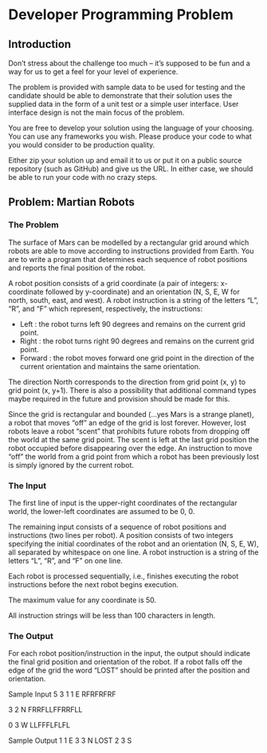 # Developer Programming Problem

## Introduction

Don’t stress about the challenge too much – it’s supposed to be fun and a way for us to get a
feel for your level of experience.

The problem is provided with sample data to be used for testing and the candidate should
be able to demonstrate that their solution uses the supplied data in the form of a unit test or a
simple user interface. User interface design is not the main focus of the problem.

You are free to develop your solution using the language of your choosing. You can use any
frameworks you wish. Please produce your code to what you would consider to be
production quality.

Either zip your solution up and email it to us or put it on a public source repository (such as
GitHub) and give us the URL. In either case, we should be able to run your code with no crazy
steps.

## Problem: Martian Robots

### The Problem

The surface of Mars can be modelled by a rectangular grid around which robots are able to
move according to instructions provided from Earth. You are to write a program that
determines each sequence of robot positions and reports the final position of the robot.

A robot position consists of a grid coordinate (a pair of integers: x-coordinate followed by
y-coordinate) and an orientation (N, S, E, W for north, south, east, and west).
A robot instruction is a string of the letters “L”, “R”, and “F” which represent, respectively, the
instructions:

   - Left : the robot turns left 90 degrees and remains on the current grid point.
   - Right : the robot turns right 90 degrees and remains on the current grid point.  
   - Forward : the robot moves forward one grid point in the direction of the current
orientation and maintains the same orientation.


The direction North corresponds to the direction from grid point (x, y) to grid point (x, y+1).
There is also a possibility that additional command types maybe required in the future and
provision should be made for this.

Since the grid is rectangular and bounded (...yes Mars is a strange planet), a robot that
moves “off” an edge of the grid is lost forever. However, lost robots leave a robot “scent” that
prohibits future robots from dropping off the world at the same grid point. The scent is left at
the last grid position the robot occupied before disappearing over the edge. An instruction to
move “off” the world from a grid point from which a robot has been previously lost is simply
ignored by the current robot.


### The Input

The first line of input is the upper-right coordinates of the rectangular world, the lower-left
coordinates are assumed to be 0, 0.

The remaining input consists of a sequence of robot positions and instructions (two lines per
robot). A position consists of two integers specifying the initial coordinates of the robot and
an orientation (N, S, E, W), all separated by whitespace on one line. A robot instruction is a
string of the letters “L”, “R”, and “F” on one line.

Each robot is processed sequentially, i.e., finishes executing the robot instructions before the
next robot begins execution.

The maximum value for any coordinate is 50.

All instruction strings will be less than 100 characters in length.

### The Output

For each robot position/instruction in the input, the output should indicate the final grid
position and orientation of the robot. If a robot falls off the edge of the grid the word “LOST”
should be printed after the position and orientation.

Sample Input
5 3
1 1 E
RFRFRFRF

3 2 N
FRRFLLFFRRFLL

0 3 W
LLFFFLFLFL


Sample Output
1 1 E
3 3 N LOST
2 3 S